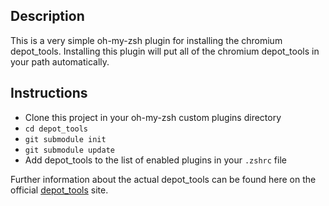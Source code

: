Description
---------------
This is a very simple oh-my-zsh plugin for installing the chromium depot_tools. Installing this plugin will put all of the chromium depot_tools in your path automatically.

Instructions
---------------

  - Clone this project in your oh-my-zsh custom plugins directory
  - `cd depot_tools`
  - `git submodule init`
  - `git submodule update`
  - Add depot_tools to the list of enabled plugins in your `.zshrc` file

Further information about the actual depot_tools can be found here on the official [depot_tools] site.


[depot_tools]: http://www.chromium.org/developers/how-tos/install-depot-tools


